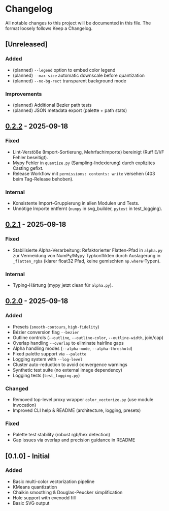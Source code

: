 # Changelog

All notable changes to this project will be documented in this file.
The format loosely follows Keep a Changelog.

## [Unreleased]
### Added
- (planned) `--legend` option to embed color legend
- (planned) `--max-size` automatic downscale before quantization
- (planned) `--no-bg-rect` transparent background mode

### Improvements
- (planned) Additional Bezier path tests
- (planned) JSON metadata export (palette + path stats)

## [0.2.2] - 2025-09-18
### Fixed
- Lint-Verstöße (Import-Sortierung, Mehrfachimporte) bereinigt (Ruff E/I/F Fehler beseitigt).
- Mypy Fehler in `quantize.py` (Sampling-Indexierung) durch explizites Casting gefixt.
- Release Workflow mit `permissions: contents: write` versehen (403 beim Tag-Release behoben).

### Internal
- Konsistente Import-Gruppierung in allen Modulen und Tests.
- Unnötige Importe entfernt (`numpy` in svg_builder, `pytest` in test_logging).

## [0.2.1] - 2025-09-18
### Fixed
- Stabilisierte Alpha-Verarbeitung: Refaktorierter Flatten-Pfad in `alpha.py` zur Vermeidung von NumPy/Mypy Typkonflikten durch Auslagerung in `_flatten_rgba` (klarer float32 Pfad, keine gemischten `np.where`-Typen).

### Internal
- Typing-Härtung (mypy jetzt clean für `alpha.py`).

## [0.2.0] - 2025-09-18
### Added
- Presets (`smooth-contours`, `high-fidelity`)
- Bézier conversion flag `--bezier`
- Outline controls (`--outline`, `--outline-color`, `--outline-width`, join/cap)
- Overlap handling `--overlap` to eliminate hairline gaps
- Alpha handling modes (`--alpha-mode`, `--alpha-threshold`)
- Fixed palette support via `--palette`
- Logging system with `--log-level`
- Cluster auto-reduction to avoid convergence warnings
- Synthetic test suite (no external image dependency)
- Logging tests (`test_logging.py`)

### Changed
- Removed top-level proxy wrapper `color_vectorize.py` (use module invocation)
- Improved CLI help & README (architecture, logging, presets)

### Fixed
- Palette test stability (robust rgb/hex detection)
- Gap issues via overlap and precision guidance in README

## [0.1.0] - Initial
### Added
- Basic multi-color vectorization pipeline
- KMeans quantization
- Chaikin smoothing & Douglas-Peucker simplification
- Hole support with evenodd fill
- Basic SVG output

[0.2.2]: https://example.com/compare/v0.2.1...v0.2.2
[0.2.1]: https://example.com/compare/v0.2.0...v0.2.1
[0.2.0]: https://example.com/compare/v0.1.0...v0.2.0
